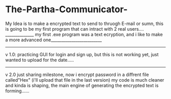 # The-Partha-Communicator-
My Idea is to make a encrypted text to send to thruogh E-mail or sumn, this is going to be my first program that can intract with 2 real users....
______________ my first .exe program was a text ecryption, and i like to make a more advanced one_________________________
__________________________________________________________________________________________________________________________
v 1.0: 
practicing GUI for login and sign up,
but this is not working yet, just wanted to upload for the date.....
____________________________________________________________________________________________________________________________
v 2.0
just sharing milestone, now i encrypt password in a diffrent file called"Hex" (i'll upload that file in the last version)
my code is much cleaner and kinda is shaping, the main engine of generating the encrypted text is forming......
